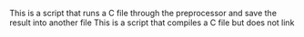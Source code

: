 This is a script that runs a C file through the preprocessor and save the result into another file
This is a script that compiles a C file but does not link
